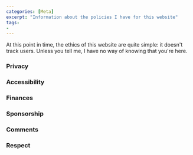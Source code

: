 ```yaml
---
categories: [Meta]
excerpt: "Information about the policies I have for this website"
tags:
- 
---
```

At this point in time, the ethics of this website are quite simple: it doesn't track users. Unless you tell me, I have no way of knowing that you're here.


### Privacy


### Accessibility


### Finances


### Sponsorship


### Comments


### Respect


